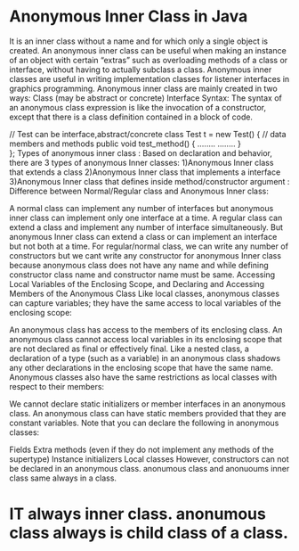 # Anonymous Inner Class in Java
It is an inner class without a name and for which only a single object is created. 
An anonymous inner class can be useful 
when making an instance of an object with certain “extras” such as overloading methods of a class or interface, without
having to actually subclass a class.
Anonymous inner classes are useful in writing implementation classes for listener interfaces in graphics programming.
Anonymous inner class are mainly created in two ways:
Class (may be abstract or concrete)
Interface
Syntax: The syntax of an anonymous class expression is like the invocation of a constructor, except that there is 
a class definition contained in a block of code.

// Test can be interface,abstract/concrete class
Test t = new Test() 
{
   // data members and methods
   public void test_method() 
   {
      ........
      ........
    }   
};
Types of anonymous inner class : Based on declaration and behavior, there are 3 types of anonymous Inner classes:
1)Anonymous Inner class that extends a class
2)Anonymous Inner class that implements a interface
3)Anonymous Inner class that defines inside method/constructor argument : 
Difference between Normal/Regular class and Anonymous Inner class:

A normal class can implement any number of interfaces but anonymous inner class can implement only one interface at a time.
A regular class can extend a class and implement any number of interface simultaneously. But anonymous Inner class can extend a class or can implement an interface but not both at a time.
For regular/normal class, we can write any number of constructors but we cant write any constructor for anonymous Inner class because anonymous class does not have any name and while defining constructor class name and constructor name must be same.
Accessing Local Variables of the Enclosing Scope, and Declaring and Accessing Members of the Anonymous Class
Like local classes, anonymous classes can capture variables; they have the same access to local variables of the enclosing scope:

An anonymous class has access to the members of its enclosing class.
An anonymous class cannot access local variables in its enclosing scope that are not declared as final or effectively final.
Like a nested class, a declaration of a type (such as a variable) in an anonymous class shadows any other declarations in the enclosing scope that have the same name.
Anonymous classes also have the same restrictions as local classes with respect to their members:

We cannot declare static initializers or member interfaces in an anonymous class.
An anonymous class can have static members provided that they are constant variables.
Note that you can declare the following in anonymous classes:

Fields
Extra methods (even if they do not implement any methods of the supertype)
Instance initializers
Local classes
However, constructors can not be declared in an anonymous class.
anonumous class and anonuoums inner class same always in a class.
# IT always inner class. anonumous class always is child class of a class.
